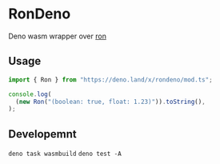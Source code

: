 # RonDeno

Deno wasm wrapper over [ron](https://github.com/ron-rs/ron)

## Usage

```ts
import { Ron } from "https://deno.land/x/rondeno/mod.ts";

console.log(
  (new Ron("(boolean: true, float: 1.23)")).toString(),
);
```

## Developemnt

`deno task wasmbuild` `deno test -A`
